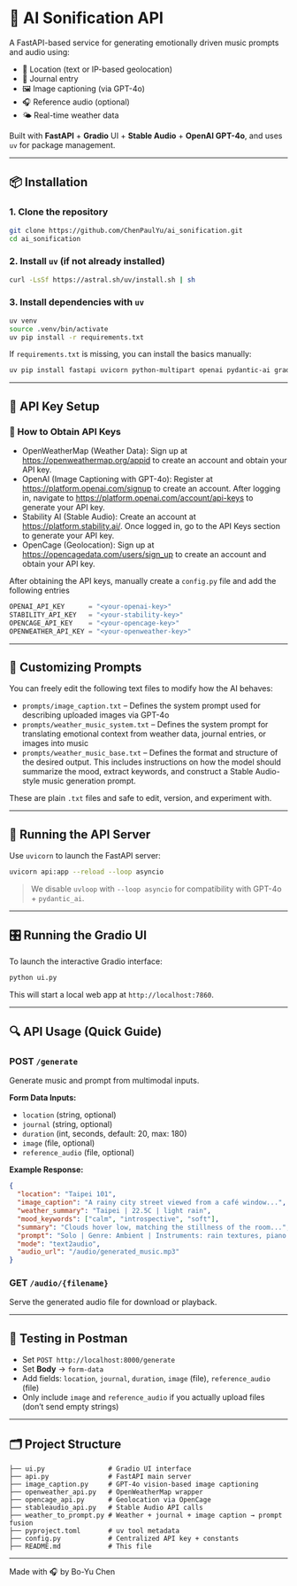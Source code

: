 # 🎵 AI Sonification API

A FastAPI-based service for generating emotionally driven music prompts and audio using:
- 📍 Location (text or IP-based geolocation)
- 📝 Journal entry
- 🖼 Image captioning (via GPT-4o)
- 🎧 Reference audio (optional)
- 🌤 Real-time weather data

Built with **FastAPI** + **Gradio** UI + **Stable Audio** + **OpenAI GPT-4o**, and uses `uv` for package management.

---

## 📦 Installation

### 1. Clone the repository
```bash
git clone https://github.com/ChenPaulYu/ai_sonification.git
cd ai_sonification
```

### 2. Install `uv` (if not already installed)
```bash
curl -LsSf https://astral.sh/uv/install.sh | sh
```

### 3. Install dependencies with `uv`
```bash
uv venv
source .venv/bin/activate
uv pip install -r requirements.txt
```

If `requirements.txt` is missing, you can install the basics manually:
```bash
uv pip install fastapi uvicorn python-multipart openai pydantic-ai gradio
```

---

## 🔐 API Key Setup

### 🔑 How to Obtain API Keys
- OpenWeatherMap (Weather Data): Sign up at https://openweathermap.org/appid to create an account and obtain your API key.
- OpenAI (Image Captioning with GPT-4o): Register at https://platform.openai.com/signup to create an account. After logging in, navigate to https://platform.openai.com/account/api-keys to generate your API key.
- Stability AI (Stable Audio): Create an account at https://platform.stability.ai/. Once logged in, go to the API Keys section to generate your API key. 
- OpenCage (Geolocation): Sign up at https://opencagedata.com/users/sign_up to create an account and obtain your API key.


After obtaining the API keys, manually create a `config.py` file and add the following entries
```python
OPENAI_API_KEY      = "<your-openai-key>"
STABILITY_API_KEY   = "<your-stability-key>"
OPENCAGE_API_KEY    = "<your-opencage-key>"
OPENWEATHER_API_KEY = "<your-openweather-key>"
```

---

## 📂 Customizing Prompts

You can freely edit the following text files to modify how the AI behaves:

- `prompts/image_caption.txt` – Defines the system prompt used for describing uploaded images via GPT-4o
- `prompts/weather_music_system.txt` – Defines the system prompt for translating emotional context from weather data, journal entries, or images into music
- `prompts/weather_music_base.txt` – Defines the format and structure of the desired output. This includes instructions on how the model should summarize the mood, extract keywords, and construct a Stable Audio-style music generation prompt.

These are plain `.txt` files and safe to edit, version, and experiment with.

---

## 🚀 Running the API Server

Use `uvicorn` to launch the FastAPI server:

```bash
uvicorn api:app --reload --loop asyncio
```

> We disable `uvloop` with `--loop asyncio` for compatibility with GPT-4o + `pydantic_ai`.

---

## 🎛️ Running the Gradio UI

To launch the interactive Gradio interface:

```bash
python ui.py
```

This will start a local web app at `http://localhost:7860`.

---


## 🔍 API Usage (Quick Guide)

### POST `/generate`
Generate music and prompt from multimodal inputs.

**Form Data Inputs:**
- `location` (string, optional)
- `journal` (string, optional)
- `duration` (int, seconds, default: 20, max: 180)
- `image` (file, optional)
- `reference_audio` (file, optional)

**Example Response:**
```json
{
  "location": "Taipei 101",
  "image_caption": "A rainy city street viewed from a café window...",
  "weather_summary": "Taipei | 22.5C | light rain",
  "mood_keywords": ["calm", "introspective", "soft"],
  "summary": "Clouds hover low, matching the stillness of the room...",
  "prompt": "Solo | Genre: Ambient | Instruments: rain textures, piano...",
  "mode": "text2audio",
  "audio_url": "/audio/generated_music.mp3"
}
```

### GET `/audio/{filename}`
Serve the generated audio file for download or playback.

---

## 🧪 Testing in Postman
- Set `POST http://localhost:8000/generate`
- Set **Body** → `form-data`
- Add fields: `location`, `journal`, `duration`, `image` (file), `reference_audio` (file)
- Only include `image` and `reference_audio` if you actually upload files (don’t send empty strings)

---

## 🗂 Project Structure
```
├── ui.py                # Gradio UI interface
├── api.py               # FastAPI main server
├── image_caption.py     # GPT-4o vision-based image captioning
├── openweather_api.py   # OpenWeatherMap wrapper
├── opencage_api.py      # Geolocation via OpenCage
├── stableaudio_api.py   # Stable Audio API calls
├── weather_to_prompt.py # Weather + journal + image caption → prompt fusion
├── pyproject.toml       # uv tool metadata
├── config.py            # Centralized API key + constants
├── README.md            # This file
```

---

Made with 🎧 by Bo-Yu Chen
